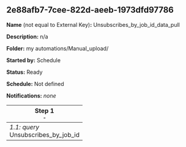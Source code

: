 ## 2e88afb7-7cee-822d-aeeb-1973dfd97786

**Name** (not equal to External Key)**:** Unsubscribes_by_job_id_data_pull

**Description:** n/a

**Folder:** my automations/Manual_upload/

**Started by:** Schedule

**Status:** Ready

**Schedule:** Not defined

**Notifications:** _none_


| Step 1<br>_<small>-</small>_ |
| --- |
| _1.1: query_<br>Unsubscribes_by_job_id |
